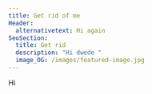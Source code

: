 ```yaml
---
title: Get rid of me
Header:
  alternativetext: Hi again
SeoSection:
  title: Get rid
  description: "Hi dwede "
  image_OG: /images/featured-image.jpg
---
```

Hi